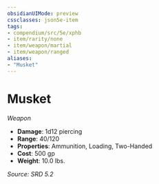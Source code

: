 ```yaml
---
obsidianUIMode: preview
cssclasses: json5e-item
tags:
- compendium/src/5e/xphb
- item/rarity/none
- item/weapon/martial
- item/weapon/ranged
aliases: 
- "Musket"
---
```

# Musket
*Weapon*  

- **Damage**: 1d12 piercing
- **Range**: 40/120
- **Properties**: Ammunition, Loading, Two-Handed
- **Cost**: 500 gp
- **Weight**: 10.0 lbs.

*Source: SRD 5.2*